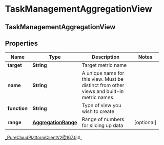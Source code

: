 # TaskManagementAggregationView

## TaskManagementAggregationView

## Properties

|Name | Type | Description | Notes|
|------------ | ------------- | ------------- | -------------|
| **target** | **String** | Target metric name | |
| **name** | **String** | A unique name for this view. Must be distinct from other views and built-in metric names. | |
| **function** | **String** | Type of view you wish to create | |
| **range** | [**AggregationRange**](AggregationRange) | Range of numbers for slicing up data | [optional] |



_PureCloudPlatformClientV2@167.0.0_
